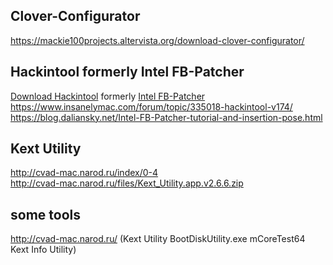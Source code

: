 ## Clover-Configurator
https://mackie100projects.altervista.org/download-clover-configurator/  


## Hackintool formerly Intel FB-Patcher
[Download Hackintool](http://headsoft.com.au/download/mac/Hackintool.zip) formerly [Intel FB-Patcher](http://headsoft.com.au/download/mac/FBPatcher.zip)  
https://www.insanelymac.com/forum/topic/335018-hackintool-v174/  
https://blog.daliansky.net/Intel-FB-Patcher-tutorial-and-insertion-pose.html

## Kext Utility
http://cvad-mac.narod.ru/index/0-4  
http://cvad-mac.narod.ru/files/Kext_Utility.app.v2.6.6.zip 


## some tools  
http://cvad-mac.narod.ru/   (Kext Utility BootDiskUtility.exe  mCoreTest64 Kext Info Utility)

